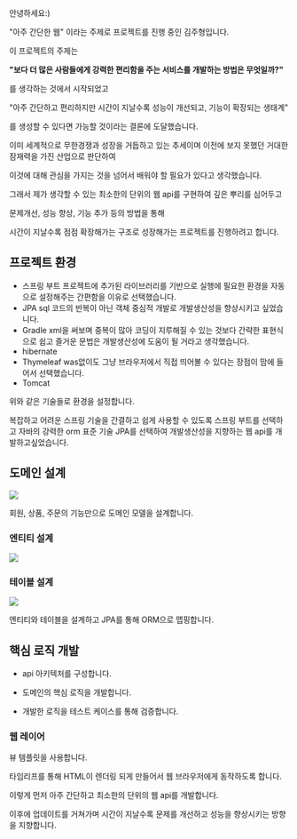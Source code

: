 안녕하세요:)

"아주 간단한 웹" 이라는 주제로 프로젝트를 진행 중인 김주형입니다.

이 프로젝트의  주제는



__"보다 더 많은 사람들에게 강력한 편리함을 주는 서비스를 개발하는 방법은 무엇일까?"__



를 생각하는 것에서 시작되었고

"아주 간단하고 편리하지만 시간이 지날수록 성능이 개선되고, 기능이 확장되는 생태계"

를 생성할 수 있다면 가능할 것이라는 결론에 도달했습니다.

이미 세계적으로 무한경쟁과 성장을 거듭하고 있는 추세이며 이전에 보지 못했던 거대한 잠재력을 가진 산업으로 판단하여 

이것에 대해 관심을 가지는 것을 넘어서 배워야 할 필요가 있다고 생각했습니다.



그래서 제가 생각할 수 있는 최소한의 단위의 웹 api를 구현하여 깊은 뿌리를 심어두고

문제개선, 성능 향상, 기능 추가 등의 방법을 통해

시간이 지날수록 점점 확장해가는 구조로 성장해가는 프로젝트를 진행하려고 합니다.





## 프로젝트 환경

- 스프링 부트
프로젝트에 추가된 라이브러리를 기반으로 실행에 필요한 환경을 자동으로 설정해주는 간편함을 이유로 선택했습니다.
- JPA
sql 코드의 반복이 아닌 객체 중심적 개발로 개발생산성을 향상시키고 싶었습니다.
- Gradle
xml을 써보며 중복이 많아 코딩이 지루해질 수 있는 것보다 간략한 표현식으로 쉽고 즐거운 문법은 개발생산성에 도움이 될 거라고 생각했습니다.
- hibernate
- Thymeleaf
 was없이도 그냥 브라우저에서 직접 띄어볼 수 있다는 장점이 맘에 들어서 선택했습니다.
- Tomcat

위와 같은 기술들로 환경을 설정합니다.

복잡하고 어려운 스프링 기술을 간결하고 쉽게 사용할 수 있도록 스프링 부트를 선택하고
자바의 강력한 orm 표준 기술 JPA를 선택하여 개발생산성을 지향하는 웹 api를 개발하고싶었습니다.



##  도메인 설계
<img src = "https://user-images.githubusercontent.com/79819812/131078127-72a7ebc2-ac41-476c-928f-fc14510b1313.png">

회원, 상품, 주문의 기능만으로 도메인 모델을 설계합니다.



###  엔티티 설계



<img src = "https://user-images.githubusercontent.com/79819812/131078206-e3a5803a-f075-44f0-91c1-67dac9f4afed.png">

###  테이블 설계



<img src = "https://user-images.githubusercontent.com/79819812/131078230-8025dc77-5297-4f07-8ab0-821176c53f95.png">

엔티티와 테이블을 설계하고 JPA를 통해 ORM으로 맵핑합니다.




## 핵심 로직 개발
- api 아키텍처를 구성합니다.

- 도메인의 핵심 로직을 개발합니다.

- 개발한 로직을 테스트 케이스를 통해 검증합니다.



###  웹 레이어

뷰 템플릿을 사용합니다.

타임리프를 통해 HTML이 렌더링 되게 만들어서 웹 브라우저에게 동작하도록 합니다.



이렇게 먼저 아주 간단하고 최소한의 단위의 웹 api를 개발합니다.

이후에 업데이트를 거쳐가며 시간이 지날수록 문제를 개선하고 성능을 향상시키는 방향을 지향합니다.
